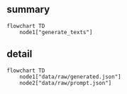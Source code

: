 ## summary
```mermaid
flowchart TD
	node1["generate_texts"]
```
## detail
```mermaid
flowchart TD
	node1["data/raw/generated.json"]
	node2["data/raw/prompt.json"]
```

